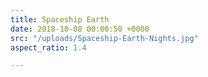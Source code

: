 ```yaml
---
title: Spaceship Earth
date: 2018-10-08 00:00:50 +0000
src: "/uploads/Spaceship-Earth-Nights.jpg"
aspect_ratio: 1.4

---
```

